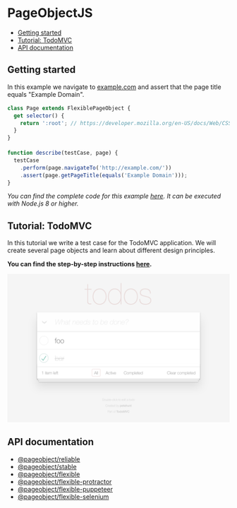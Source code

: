 # PageObjectJS

* [Getting started](#getting-started)
* [Tutorial: TodoMVC](#tutorial-todomvc)
* [API documentation](#api-documentation)

## Getting started

In this example we navigate to [example.com][external-example-domain] and assert that the page title equals "Example Domain".

```js
class Page extends FlexiblePageObject {
  get selector() {
    return ':root'; // https://developer.mozilla.org/en-US/docs/Web/CSS/:root
  }
}

function describe(testCase, page) {
  testCase
    .perform(page.navigateTo('http://example.com/'))
    .assert(page.getPageTitle(equals('Example Domain')));
}
```

_You can find the complete code for this example [here][internal-example-code-getting-started]._
_It can be executed with Node.js 8 or higher._

## Tutorial: TodoMVC

In this tutorial we write a test case for the TodoMVC application.
We will create several page objects and learn about different design principles.

**You can find the step-by-step instructions [here](./examples/todo-mvc/index.md).**

![todo-mvc](./examples/todo-mvc/images/todo-mvc.png)

## API documentation

* [@pageobject/reliable](./api/reliable/index.html)
* [@pageobject/stable](./api/stable/index.html)
* [@pageobject/flexible](./api/flexible/index.html)
* [@pageobject/flexible-protractor](./api/flexible-protractor/index.html)
* [@pageobject/flexible-puppeteer](./api/flexible-puppeteer/index.html)
* [@pageobject/flexible-selenium](./api/flexible-selenium/index.html)

[internal-example-code-getting-started]: https://github.com/clebert/pageobject/tree/master/docs/examples/getting-started.js
[external-example-domain]: http://example.com/

